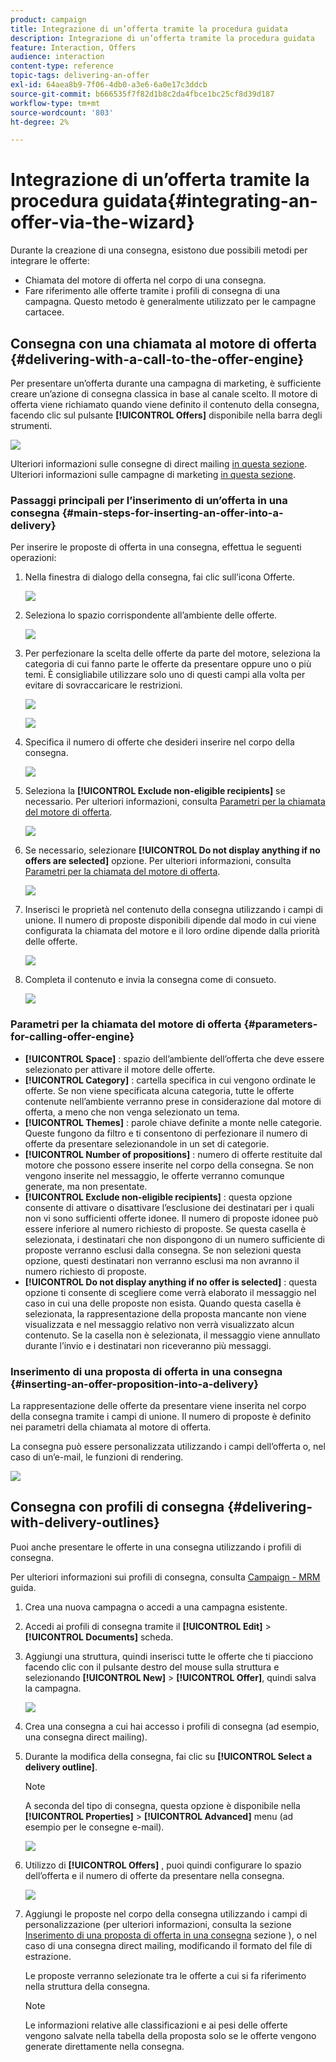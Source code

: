 ```yaml
---
product: campaign
title: Integrazione di un’offerta tramite la procedura guidata
description: Integrazione di un’offerta tramite la procedura guidata
feature: Interaction, Offers
audience: interaction
content-type: reference
topic-tags: delivering-an-offer
exl-id: 64aea8b9-7f06-4db0-a3e6-6a0e17c3ddcb
source-git-commit: b666535f7f82d1b8c2da4fbce1bc25cf8d39d187
workflow-type: tm+mt
source-wordcount: '803'
ht-degree: 2%

---
```


# Integrazione di un’offerta tramite la procedura guidata{#integrating-an-offer-via-the-wizard}



Durante la creazione di una consegna, esistono due possibili metodi per integrare le offerte:

* Chiamata del motore di offerta nel corpo di una consegna.
* Fare riferimento alle offerte tramite i profili di consegna di una campagna. Questo metodo è generalmente utilizzato per le campagne cartacee.

## Consegna con una chiamata al motore di offerta {#delivering-with-a-call-to-the-offer-engine}

Per presentare un’offerta durante una campagna di marketing, è sufficiente creare un’azione di consegna classica in base al canale scelto. Il motore di offerta viene richiamato quando viene definito il contenuto della consegna, facendo clic sul pulsante **[!UICONTROL Offers]** disponibile nella barra degli strumenti.

![](assets/offer_delivery_009.png)

Ulteriori informazioni sulle consegne di direct mailing [in questa sezione](../../delivery/using/about-direct-mail-channel.md). Ulteriori informazioni sulle campagne di marketing [in questa sezione](../../campaign/using/setting-up-marketing-campaigns.md).

### Passaggi principali per l’inserimento di un’offerta in una consegna {#main-steps-for-inserting-an-offer-into-a-delivery}

Per inserire le proposte di offerta in una consegna, effettua le seguenti operazioni:

1. Nella finestra di dialogo della consegna, fai clic sull’icona Offerte.

   ![](assets/offer_delivery_001.png)

1. Seleziona lo spazio corrispondente all’ambiente delle offerte.

   ![](assets/offer_delivery_002.png)

1. Per perfezionare la scelta delle offerte da parte del motore, seleziona la categoria di cui fanno parte le offerte da presentare oppure uno o più temi. È consigliabile utilizzare solo uno di questi campi alla volta per evitare di sovraccaricare le restrizioni.

   ![](assets/offer_delivery_003.png)

   ![](assets/offer_delivery_004.png)

1. Specifica il numero di offerte che desideri inserire nel corpo della consegna.

   ![](assets/offer_delivery_005.png)

1. Seleziona la **[!UICONTROL Exclude non-eligible recipients]** se necessario. Per ulteriori informazioni, consulta [Parametri per la chiamata del motore di offerta](#parameters-for-calling-offer-engine).

   ![](assets/offer_delivery_006.png)

1. Se necessario, selezionare **[!UICONTROL Do not display anything if no offers are selected]** opzione. Per ulteriori informazioni, consulta [Parametri per la chiamata del motore di offerta](#parameters-for-calling-offer-engine).

   ![](assets/offer_delivery_007.png)

1. Inserisci le proprietà nel contenuto della consegna utilizzando i campi di unione. Il numero di proposte disponibili dipende dal modo in cui viene configurata la chiamata del motore e il loro ordine dipende dalla priorità delle offerte.

   ![](assets/offer_delivery_008.png)

1. Completa il contenuto e invia la consegna come di consueto.

   ![](assets/offer_delivery_010.png)

### Parametri per la chiamata del motore di offerta {#parameters-for-calling-offer-engine}

* **[!UICONTROL Space]** : spazio dell’ambiente dell’offerta che deve essere selezionato per attivare il motore delle offerte.
* **[!UICONTROL Category]** : cartella specifica in cui vengono ordinate le offerte. Se non viene specificata alcuna categoria, tutte le offerte contenute nell’ambiente verranno prese in considerazione dal motore di offerta, a meno che non venga selezionato un tema.
* **[!UICONTROL Themes]** : parole chiave definite a monte nelle categorie. Queste fungono da filtro e ti consentono di perfezionare il numero di offerte da presentare selezionandole in un set di categorie.
* **[!UICONTROL Number of propositions]** : numero di offerte restituite dal motore che possono essere inserite nel corpo della consegna. Se non vengono inserite nel messaggio, le offerte verranno comunque generate, ma non presentate.
* **[!UICONTROL Exclude non-eligible recipients]** : questa opzione consente di attivare o disattivare l’esclusione dei destinatari per i quali non vi sono sufficienti offerte idonee. Il numero di proposte idonee può essere inferiore al numero richiesto di proposte. Se questa casella è selezionata, i destinatari che non dispongono di un numero sufficiente di proposte verranno esclusi dalla consegna. Se non selezioni questa opzione, questi destinatari non verranno esclusi ma non avranno il numero richiesto di proposte.
* **[!UICONTROL Do not display anything if no offer is selected]** : questa opzione ti consente di scegliere come verrà elaborato il messaggio nel caso in cui una delle proposte non esista. Quando questa casella è selezionata, la rappresentazione della proposta mancante non viene visualizzata e nel messaggio relativo non verrà visualizzato alcun contenuto. Se la casella non è selezionata, il messaggio viene annullato durante l’invio e i destinatari non riceveranno più messaggi.

### Inserimento di una proposta di offerta in una consegna {#inserting-an-offer-proposition-into-a-delivery}

La rappresentazione delle offerte da presentare viene inserita nel corpo della consegna tramite i campi di unione. Il numero di proposte è definito nei parametri della chiamata al motore di offerta.

La consegna può essere personalizzata utilizzando i campi dell’offerta o, nel caso di un’e-mail, le funzioni di rendering.

![](assets/offer_delivery_011.png)

## Consegna con profili di consegna {#delivering-with-delivery-outlines}

Puoi anche presentare le offerte in una consegna utilizzando i profili di consegna.

Per ulteriori informazioni sui profili di consegna, consulta [Campaign - MRM](../../campaign/using/marketing-campaign-deliveries.md#associating-and-structuring-resources-linked-via-a-delivery-outline) guida.

1. Crea una nuova campagna o accedi a una campagna esistente.
1. Accedi ai profili di consegna tramite il **[!UICONTROL Edit]** > **[!UICONTROL Documents]** scheda.
1. Aggiungi una struttura, quindi inserisci tutte le offerte che ti piacciono facendo clic con il pulsante destro del mouse sulla struttura e selezionando **[!UICONTROL New]** > **[!UICONTROL Offer]**, quindi salva la campagna.

   ![](assets/int_compo_offre1.png)

1. Crea una consegna a cui hai accesso i profili di consegna (ad esempio, una consegna direct mailing).
1. Durante la modifica della consegna, fai clic su **[!UICONTROL Select a delivery outline]**.

   >[!NOTE]
   >
   >A seconda del tipo di consegna, questa opzione è disponibile nella **[!UICONTROL Properties]** > **[!UICONTROL Advanced]** menu (ad esempio per le consegne e-mail).

   ![](assets/int_compo_offre2.png)

1. Utilizzo di **[!UICONTROL Offers]** , puoi quindi configurare lo spazio dell’offerta e il numero di offerte da presentare nella consegna.

   ![](assets/int_compo_offre3.png)

1. Aggiungi le proposte nel corpo della consegna utilizzando i campi di personalizzazione (per ulteriori informazioni, consulta la sezione [Inserimento di una proposta di offerta in una consegna](#inserting-an-offer-proposition-into-a-delivery) sezione ), o nel caso di una consegna direct mailing, modificando il formato del file di estrazione.

   Le proposte verranno selezionate tra le offerte a cui si fa riferimento nella struttura della consegna.

   >[!NOTE]
   >
   >Le informazioni relative alle classificazioni e ai pesi delle offerte vengono salvate nella tabella della proposta solo se le offerte vengono generate direttamente nella consegna.
